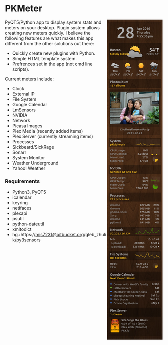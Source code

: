 # PKMeter
<img align="right" src="media/screenshot.png">
PyQT5/Python app to display system stats and meters on your desktop. Plugin
system allows creating new meters quickly. I believe the following features
are what makes this app different from the other solutions out there:

* Quickly create new plugins with Python.
* Simple HTML template system.
* Prefrences set in the app (not cmd line scripts).

Current meters include:
* Clock
* External IP
* File System
* Google Calendar
* LmSensors
* NVIDIA
* Network
* Picasa Images
* Plex Media (recently added items)
* Plex Server (currently streaming items)
* Processes
* Sickbeard/SickRage
* Sonarr
* System Monitor
* Weather Underground
* Yahoo! Weather

### Requirements
* Python3, PyQT5
* icalendar
* keyring
* netifaces
* plexapi
* psutil
* python-dateutil
* xmltodict
* hg+https://mjs7231@bitbucket.org/gleb_zhulik/py3sensors
